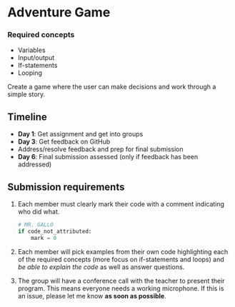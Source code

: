 # Adventure Game

### Required concepts
- Variables
- Input/output
- If-statements
- Looping

Create a game where the user can make decisions and work through a simple story.


## Timeline
- **Day 1**: Get assignment and get into groups
- **Day 3**: Get feedback on GitHub
- Address/resolve feedback and prep for final submission
- **Day 6**: Final submission assessed (only if feedback has been addressed)


## Submission requirements
1. Each member must clearly mark their code with a comment indicating who did what.

    ```python
    # MR. GALLO
    if code_not_attributed:
        mark = 0
    ```

2. Each member will pick examples from their own code highlighting each of the required concepts (more focus on if-statements and loops) and *be able to explain the code* as well as answer questions.
3. The group will have a conference call with the teacher to present their program. This means everyone needs a working microphone. If this is an issue, please let me know **as soon as possible**.

